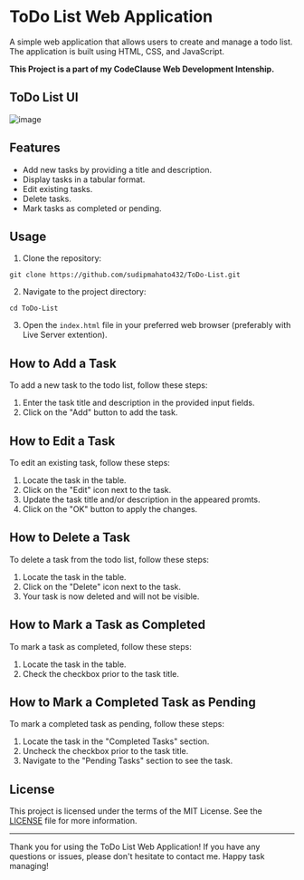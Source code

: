 # ToDo List Web Application

A simple web application that allows users to create and manage a todo list. The application is built using HTML, CSS, and JavaScript.


__This Project is a part of my CodeClause Web Development Intenship.__


## **ToDo List UI**

![image](https://github.com/sudipmahato432/ToDo-List/assets/80632874/b5549199-e22a-4701-8340-9d7f2639090c)


## Features

- Add new tasks by providing a title and description.
- Display tasks in a tabular format.
- Edit existing tasks.
- Delete tasks.
- Mark tasks as completed or pending.


## Usage

1. Clone the repository:
```Git Command
git clone https://github.com/sudipmahato432/ToDo-List.git
```
2. Navigate to the project directory:
```Git Command
cd ToDo-List
```
3. Open the `index.html` file in your preferred web browser (preferably with Live Server extention).

## How to Add a Task

To add a new task to the todo list, follow these steps:

1. Enter the task title and description in the provided input fields.
2. Click on the "Add" button to add the task.

## How to Edit a Task

To edit an existing task, follow these steps:

1. Locate the task in the table.
2. Click on the "Edit" icon next to the task.
3. Update the task title and/or description in the appeared promts.
4. Click on the "OK" button to apply the changes.

## How to Delete a Task

To delete a task from the todo list, follow these steps:

1. Locate the task in the table.
2. Click on the "Delete" icon next to the task.
3. Your task is now deleted and will not be visible.

## How to Mark a Task as Completed

To mark a task as completed, follow these steps:

1. Locate the task in the table.
2. Check the checkbox prior to the task title.

## How to Mark a Completed Task as Pending

To mark a completed task as pending, follow these steps:

1. Locate the task in the "Completed Tasks" section.
2. Uncheck the checkbox prior to the task title.
3. Navigate to the "Pending Tasks" section to see the task.

## License

This project is licensed under the terms of the MIT License. See the [LICENSE](https://github.com/sudipmahato432/ToDo-List/blob/main/LICENSE) file for more information.

---

Thank you for using the ToDo List Web Application! If you have any questions or issues, please don't hesitate to contact me. Happy task managing!

